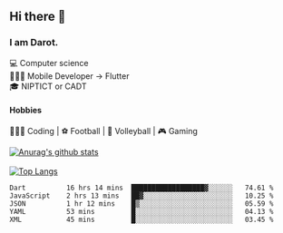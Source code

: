 ## Hi there 👋

### I am Darot.

💻 Computer science <br>
🧑🏻‍💻 Mobile Developer -> Flutter<br>
🎓 NIPTICT or CADT<br>

#### Hobbies 
🧑🏻‍💻 Coding  |  ⚽️ Football | 🏐 Volleyball | 🎮 Gaming<br>

<!-- [![Darot's GitHub stats](https://github-readme-stats.vercel.app/api?username=darot-chen)](https://github.com/darot-chen/github-readme-stats) -->
<!--
**darot-chen/darot-chen** is a ✨ _special_ ✨ repository because its `README.md` (this file) appears on your GitHub profile.

Here are some ideas to get you started:

- 🔭 I’m currently working on ...
- 🌱 I’m currently learning ...
- 👯 I’m looking to collaborate on ...
- 🤔 I’m looking for help with ...
- 💬 Ask me about ...
- 📫 How to reach me: ...
- 😄 Pronouns: ...
- ⚡ Fun fact: ...
-->

[![Anurag's github stats](https://github-readme-stats.vercel.app/api?username=darot-chen&count_private=true&theme=cobalt&show_icons=true)](https://github.com/darot-chen)
</br>
</br>
[![Top Langs](https://github-readme-stats.vercel.app/api/top-langs/?username=darot-chen&layout=compact&theme=cobalt)](https://github.com/darot-chen/)


<!--START_SECTION:waka-->

```text
Dart          16 hrs 14 mins  ██████████████████▓░░░░░░   74.61 %
JavaScript    2 hrs 13 mins   ██▓░░░░░░░░░░░░░░░░░░░░░░   10.25 %
JSON          1 hr 12 mins    █▒░░░░░░░░░░░░░░░░░░░░░░░   05.59 %
YAML          53 mins         █░░░░░░░░░░░░░░░░░░░░░░░░   04.13 %
XML           45 mins         █░░░░░░░░░░░░░░░░░░░░░░░░   03.45 %
```

<!--END_SECTION:waka-->
